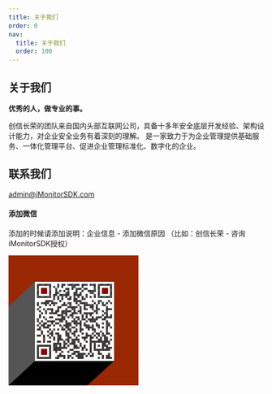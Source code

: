 ```yaml
---
title: 关于我们
order: 0
nav:
  title: 关于我们
  order: 100
---
```


## 关于我们

**优秀的人，做专业的事。**

创信长荣的团队来自国内头部互联网公司，具备十多年安全底层开发经验、架构设计能力，对企业安全业务有着深刻的理解。 是一家致力于为企业管理提供基础服务、一体化管理平台、促进企业管理标准化、数字化的企业。


## 联系我们
[admin@iMonitorSDK.com ](mailto://admin@iMonitorSDK.com)

#### 添加微信

添加的时候请添加说明：企业信息 - 添加微信原因 （比如：创信长荣 - 咨询iMonitorSDK授权）

<img src="./wechat.jpg" style="zoom:50%;" />
